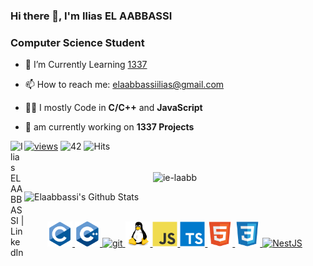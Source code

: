 ### Hi there 👋, I'm Ilias EL AABBASSI
### Computer Science Student

- 🌱 I’m Currently Learning <a href="https://1337.ma/en">1337</a>

- 📫 How to reach me: elaabbassiilias@gmail.com

- 👨‍💻 I mostly Code in **C/C++** and **JavaScript**

- 👾 am currently working on **1337 Projects**

[<img align="left" alt="Ilias EL AABBASSI | LinkedIn" width="22px" src="https://cdn.jsdelivr.net/npm/simple-icons@v3/icons/linkedin.svg" />][linkedin]
[![views](https://komarev.com/ghpvc/?username=ie-laabb&label=Profile%20views&color=fe75a9&style=flat)](https://github.com/elyass546/)
![42](https://badgen.net/badge/Born2Code/ie-laabb/green?cache=86400&icon=https://meta.intra.42.fr/assets/42_logo-7dfc9110a5319a308863b96bda33cea995046d1731cebb735e41b16255106c12.svg) ![Hits](https://hits.seeyoufarm.com/api/count/incr/badge.svg?url=https%3A%2F%2Fgithub.com%2Felyass546)
<br />
<br />
<p align="center"><img align="center" src="https://github-readme-stats.vercel.app/api/top-langs?username=elyass546&show_icons=true&locale=en&layout=compact" alt="ie-laabb" /></p>

<img align="left" alt="Elaabbassi's Github Stats" src="https://github-readme-stats.vercel.app/api?username=elyass546&show_icons=true&hide_border=true" />

[linkedin]: https://www.linkedin.com/in/ilias-el-aabbassi-ba58a6210/

<br />
<br />

<p align="center"> <a href="https://www.cprogramming.com/" target="_blank" rel="noreferrer"> <img src="https://raw.githubusercontent.com/devicons/devicon/master/icons/c/c-original.svg" alt="c" width="40" height="40"/> </a> <a href="https://www.w3schools.com/cpp/" target="_blank" rel="noreferrer"> <img src="https://raw.githubusercontent.com/devicons/devicon/master/icons/cplusplus/cplusplus-original.svg" alt="cplusplus" width="40" height="40"/> </a> <a href="https://git-scm.com/" target="_blank" rel="noreferrer"> <img src="https://www.vectorlogo.zone/logos/git-scm/git-scm-icon.svg" alt="git" width="40" height="40"/> </a> <a href="https://www.linux.org/" target="_blank" rel="noreferrer"> <img src="https://raw.githubusercontent.com/devicons/devicon/master/icons/linux/linux-original.svg" alt="linux" width="40" height="40"/> </a>  <a href="https://developer.mozilla.org/en-US/docs/Web/JavaScript" target="_blank" rel="noreferrer">  <img src="https://raw.githubusercontent.com/devicons/devicon/master/icons/javascript/javascript-original.svg" alt="JavaScript" width="40" height="40"/> </a> <a href="https://www.typescriptlang.org/" target="_blank" rel="noreferrer"> <img src="https://raw.githubusercontent.com/devicons/devicon/master/icons/typescript/typescript-original.svg" alt="TypeScript" width="40" height="40"/> </a>  <a href="https://developer.mozilla.org/en-US/docs/Web/HTML" target="_blank" rel="noreferrer"> <img src="https://raw.githubusercontent.com/devicons/devicon/master/icons/html5/html5-original.svg" alt="HTML" width="40" height="40"/> <a href="https://developer.mozilla.org/en-US/docs/Web/CSS" target="_blank" rel="noreferrer"> <img src="https://raw.githubusercontent.com/devicons/devicon/master/icons/css3/css3-original.svg" alt="CSS" width="40" height="40"/> </a> <a href="https://nestjs.com/" target="_blank" rel="noreferrer"> <img src="https://nestjs.com/img/logo_text.svg" alt="NestJS" width="40" height="40"/> </a> </p>
